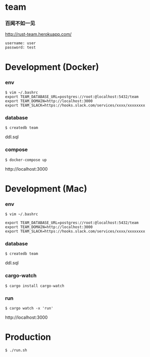 # team

### 百闻不如一见

http://rust-team.herokuapp.com/
```
username: user
password: test
```

# Development (Docker)

### env
```
$ vim ~/.bashrc
export TEAM_DATABASE_URL=postgres://root:@localhost:5432/team
export TEAM_DOMAIN=http://localhost:3000
export TEAM_SLACK=https://hooks.slack.com/services/xxxx/xxxxxxxx
```

### database
```
$ createdb team
```
ddl.sql

### compose
```
$ docker-compose up
```
http://localhost:3000

# Development (Mac)

### env
```
$ vim ~/.bashrc

export TEAM_DATABASE_URL=postgres://root:@localhost:5432/team
export TEAM_DOMAIN=http://localhost:3000
export TEAM_SLACK=https://hooks.slack.com/services/xxxx/xxxxxxxx
```

### database
```
$ createdb team
```
ddl.sql

### cargo-watch
```
$ cargo install cargo-watch
```

### run
```
$ cargo watch -x 'run'
```
http://localhost:3000

# Production
```
$ ./run.sh
```
